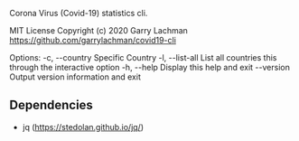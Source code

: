  Corona Virus (Covid-19) statistics cli.

 MIT License
 Copyright (c) 2020 Garry Lachman
 https://github.com/garrylachman/covid19-cli

 Options:
  -c, --country     Specific Country
  -l, --list-all         List all countries
                    this through the interactive option
  -h, --help        Display this help and exit
      --version     Output version information and exit



## Dependencies
* jq (https://stedolan.github.io/jq/)
